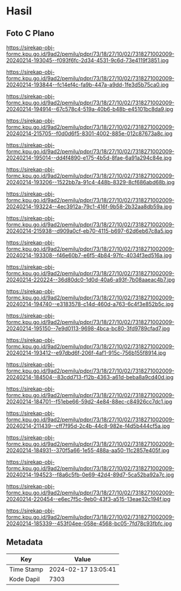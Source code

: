 # Hasil

## Foto C Plano

https://sirekap-obj-formc.kpu.go.id/9ad2/pemilu/pdpr/73/18/27/10/02/7318271002009-20240214-193045--f093f6fc-2d34-4531-9c6d-73e4119f3851.jpg

https://sirekap-obj-formc.kpu.go.id/9ad2/pemilu/pdpr/73/18/27/10/02/7318271002009-20240214-193844--fc14ef4c-fa9b-447a-a9dd-1fe3d5b75ca0.jpg

https://sirekap-obj-formc.kpu.go.id/9ad2/pemilu/pdpr/73/18/27/10/02/7318271002009-20240214-194914--67c578c4-519a-40b6-b48b-e45101bc8da9.jpg

https://sirekap-obj-formc.kpu.go.id/9ad2/pemilu/pdpr/73/18/27/10/02/7318271002009-20240214-215705--f0d0d6f5-8301-4002-885e-012c87673a8c.jpg

https://sirekap-obj-formc.kpu.go.id/9ad2/pemilu/pdpr/73/18/27/10/02/7318271002009-20240214-195014--dd4f4890-e175-4b5d-8fae-6a91a294c84e.jpg

https://sirekap-obj-formc.kpu.go.id/9ad2/pemilu/pdpr/73/18/27/10/02/7318271002009-20240214-193206--1522bb7a-91c4-448b-8329-8cf686abd68b.jpg

https://sirekap-obj-formc.kpu.go.id/9ad2/pemilu/pdpr/73/18/27/10/02/7318271002009-20240214-193224--4ec3912a-79c1-416f-9b58-2b32aa8db59a.jpg

https://sirekap-obj-formc.kpu.go.id/9ad2/pemilu/pdpr/73/18/27/10/02/7318271002009-20240214-215938--d909a0cf-eb70-4115-b697-62d6eb67c8a5.jpg

https://sirekap-obj-formc.kpu.go.id/9ad2/pemilu/pdpr/73/18/27/10/02/7318271002009-20240214-193308--f46e60b7-e6f5-4b84-97fc-4034f3ed516a.jpg

https://sirekap-obj-formc.kpu.go.id/9ad2/pemilu/pdpr/73/18/27/10/02/7318271002009-20240214-220224--36d80dc0-1d0d-40a6-a93f-7b08aaeac4b7.jpg

https://sirekap-obj-formc.kpu.go.id/9ad2/pemilu/pdpr/73/18/27/10/02/7318271002009-20240214-194740--e3183578-c14d-460d-a763-6c4f3e852b5c.jpg

https://sirekap-obj-formc.kpu.go.id/9ad2/pemilu/pdpr/73/18/27/10/02/7318271002009-20240214-195150--7e9d0113-9698-4bca-bc80-3fd9789cfad7.jpg

https://sirekap-obj-formc.kpu.go.id/9ad2/pemilu/pdpr/73/18/27/10/02/7318271002009-20240214-193412--e97dbd6f-206f-4af1-915c-756b155f8914.jpg

https://sirekap-obj-formc.kpu.go.id/9ad2/pemilu/pdpr/73/18/27/10/02/7318271002009-20240214-184504--83cdd713-f12b-4363-a61d-beba8a9cd40d.jpg

https://sirekap-obj-formc.kpu.go.id/9ad2/pemilu/pdpr/73/18/27/10/02/7318271002009-20240214-184701--f51ebe66-59d2-4e84-88ec-c84926cc7dc1.jpg

https://sirekap-obj-formc.kpu.go.id/9ad2/pemilu/pdpr/73/18/27/10/02/7318271002009-20240214-211439--cff7f95d-2c4b-44c8-982e-f4d5b444cf5a.jpg

https://sirekap-obj-formc.kpu.go.id/9ad2/pemilu/pdpr/73/18/27/10/02/7318271002009-20240214-184931--370f5a66-1e55-488a-aa50-11c2857e405f.jpg

https://sirekap-obj-formc.kpu.go.id/9ad2/pemilu/pdpr/73/18/27/10/02/7318271002009-20240214-194523--f8a6c5fb-0e69-42d4-89d7-5ca52ba92a7c.jpg

https://sirekap-obj-formc.kpu.go.id/9ad2/pemilu/pdpr/73/18/27/10/02/7318271002009-20240214-220454--e6ec7f5c-9eb0-43f3-a515-13eae32c194f.jpg

https://sirekap-obj-formc.kpu.go.id/9ad2/pemilu/pdpr/73/18/27/10/02/7318271002009-20240214-185339--453f04ee-058e-4568-bc05-7fd78c93fbfc.jpg


## Metadata

| Key        | Value               |
| ---------- | ------------------- |
| Time Stamp | 2024-02-17 13:05:41 |
| Kode Dapil | 7303                |



